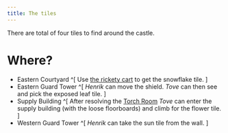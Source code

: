 ```yaml
---
title: The tiles
---
```


There are total of four tiles to find around the castle.

# Where?
 - Eastern Courtyard ^[ Use [the rickety cart](037-eastern-courtyard-rickety.md) to get the snowflake tile. ]
 - Eastern Guard Tower ^[ *Henrik* can move the shield. *Tove* can then see and pick the exposed leaf tile. ]
 - Supply Building ^[ After resolving the [Torch Room](090-torch-room.md) *Tove* can enter the supply building (with the loose floorboards) and climb for the flower tile. ]
 - Western Guard Tower ^[ *Henrik* can take the sun tile from the wall. ]
